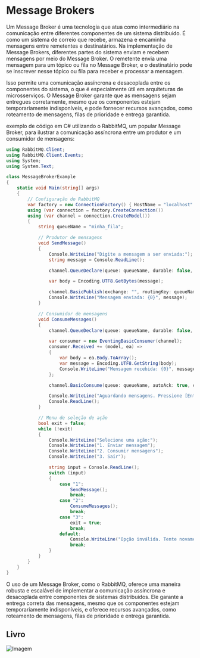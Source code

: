# Message Brokers

Um Message Broker é uma tecnologia que atua como intermediário na comunicação entre diferentes componentes de um sistema distribuído. É como um sistema de correio que recebe, armazena e encaminha mensagens entre remetentes e destinatários.
Na implementação de Message Brokers, diferentes partes do sistema enviam e recebem mensagens por meio do Message Broker. O remetente envia uma mensagem para um tópico ou fila no Message Broker, e o destinatário pode se inscrever nesse tópico ou fila para receber e processar a mensagem.

Isso permite uma comunicação assíncrona e desacoplada entre os componentes do sistema, o que é especialmente útil em arquiteturas de microsserviços. O Message Broker garante que as mensagens sejam entregues corretamente, mesmo que os componentes estejam temporariamente indisponíveis, e pode fornecer recursos avançados, como roteamento de mensagens, filas de prioridade e entrega garantida.

exemplo de código em C# utilizando o RabbitMQ, um popular Message Broker, para ilustrar a comunicação assíncrona entre um produtor e um consumidor de mensagens:

```csharp
using RabbitMQ.Client;
using RabbitMQ.Client.Events;
using System;
using System.Text;

class MessageBrokerExample
{
    static void Main(string[] args)
    {
        // Configuração do RabbitMQ
        var factory = new ConnectionFactory() { HostName = "localhost" };
        using (var connection = factory.CreateConnection())
        using (var channel = connection.CreateModel())
        {
            string queueName = "minha_fila";

            // Produtor de mensagens
            void SendMessage()
            {
                Console.WriteLine("Digite a mensagem a ser enviada:");
                string message = Console.ReadLine();

                channel.QueueDeclare(queue: queueName, durable: false, exclusive: false, autoDelete: false, arguments: null);

                var body = Encoding.UTF8.GetBytes(message);

                channel.BasicPublish(exchange: "", routingKey: queueName, basicProperties: null, body: body);
                Console.WriteLine("Mensagem enviada: {0}", message);
            }

            // Consumidor de mensagens
            void ConsumeMessages()
            {
                channel.QueueDeclare(queue: queueName, durable: false, exclusive: false, autoDelete: false, arguments: null);

                var consumer = new EventingBasicConsumer(channel);
                consumer.Received += (model, ea) =>
                {
                    var body = ea.Body.ToArray();
                    var message = Encoding.UTF8.GetString(body);
                    Console.WriteLine("Mensagem recebida: {0}", message);
                };

                channel.BasicConsume(queue: queueName, autoAck: true, consumer: consumer);

                Console.WriteLine("Aguardando mensagens. Pressione [Enter] para sair.");
                Console.ReadLine();
            }

            // Menu de seleção de ação
            bool exit = false;
            while (!exit)
            {
                Console.WriteLine("Selecione uma ação:");
                Console.WriteLine("1. Enviar mensagem");
                Console.WriteLine("2. Consumir mensagens");
                Console.WriteLine("3. Sair");

                string input = Console.ReadLine();
                switch (input)
                {
                    case "1":
                        SendMessage();
                        break;
                    case "2":
                        ConsumeMessages();
                        break;
                    case "3":
                        exit = true;
                        break;
                    default:
                        Console.WriteLine("Opção inválida. Tente novamente.");
                        break;
                }
            }
        }
    }
}
```
O uso de um Message Broker, como o RabbitMQ, oferece uma maneira robusta e escalável de implementar a comunicação assíncrona e desacoplada entre componentes de sistemas distribuídos. Ele garante a entrega correta das mensagens, mesmo que os componentes estejam temporariamente indisponíveis, e oferece recursos avançados, como roteamento de mensagens, filas de prioridade e entrega garantida.

## Livro
![Imagem](https://m.media-amazon.com/images/I/61YQ8Tz8sUL._SY342_.jpg)
